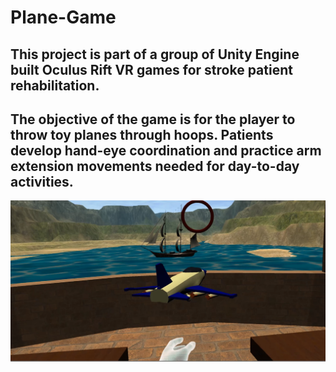 # Plane-Game
This project is part of a group of Unity Engine built Oculus Rift VR games for stroke patient rehabilitation. 
-----
The objective of the game is for the player to throw toy planes through hoops. 
Patients develop hand-eye coordination and practice arm extension movements needed for day-to-day activities.
-----
![alt text](https://github.com/StrokeVR/Plane-Game/blob/master/planegamescreenshot.PNG)
